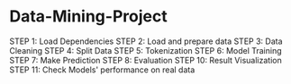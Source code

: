 # Data-Mining-Project
STEP 1: Load Dependencies
STEP 2: Load and prepare data
STEP 3: Data Cleaning
STEP 4: Split Data
STEP 5: Tokenization
STEP 6: Model Training
STEP 7: Make Prediction
STEP 8: Evaluation
STEP 10: Result Visualization
STEP 11: Check Models' performance on real data
